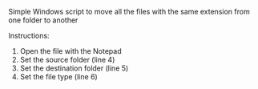Simple Windows script to move all the files with the same extension from one folder to another

Instructions:
1. Open the file with the Notepad
2. Set the source folder (line 4)
3. Set the destination folder (line 5)
4. Set the file type (line 6)

